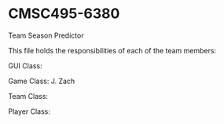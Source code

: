 # CMSC495-6380
Team Season Predictor

This file holds the responsibilities of each of the team members:

GUI Class: 

Game Class: J. Zach

Team Class: 

Player Class: 
